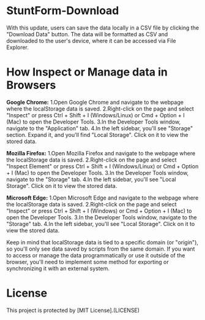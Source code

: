 # StuntForm-Download
With this update, users can save the data locally in a CSV file by clicking the "Download Data" button. The data will be formatted as CSV and downloaded to the user's device, where it can be accessed via File Explorer.

# How Inspect or Manage data in Browsers

****Google Chrome:****
1.Open Google Chrome and navigate to the webpage where the localStorage data is saved.
2.Right-click on the page and select "Inspect" or press Ctrl + Shift + I (Windows/Linux) or Cmd + Option + I (Mac) to open the Developer Tools.
3.In the Developer Tools window, navigate to the "Application" tab.
4.In the left sidebar, you'll see "Storage" section. Expand it, and you'll find "Local Storage". Click on it to view the stored data.

****Mozilla Firefox:****
1.Open Mozilla Firefox and navigate to the webpage where the localStorage data is saved.
2.Right-click on the page and select "Inspect Element" or press Ctrl + Shift + I (Windows/Linux) or Cmd + Option + I (Mac) to open the Developer Tools.
3.In the Developer Tools window, navigate to the "Storage" tab.
4.In the left sidebar, you'll see "Local Storage". Click on it to view the stored data.

****Microsoft Edge:****
1.Open Microsoft Edge and navigate to the webpage where the localStorage data is saved.
2.Right-click on the page and select "Inspect" or press Ctrl + Shift + I (Windows) or Cmd + Option + I (Mac) to open the Developer Tools.
3.In the Developer Tools window, navigate to the "Storage" tab.
4.In the left sidebar, you'll see "Local Storage". Click on it to view the stored data.

Keep in mind that localStorage data is tied to a specific domain (or "origin"), so you'll only see data saved by scripts from the same domain. If you want to access or manage the data programmatically or use it outside of the browser, you'll need to implement some method for exporting or synchronizing it with an external system.

# License
This project is protected by [MIT License].(LICENSE)
